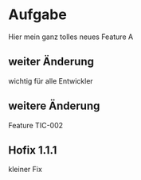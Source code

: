 # Aufgabe

Hier mein ganz tolles neues Feature A

## weiter Änderung

wichtig für alle Entwickler

## weitere Änderung

Feature TIC-002

## Hofix 1.1.1

kleiner Fix
